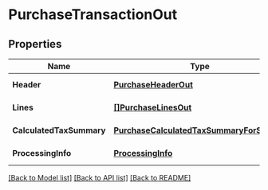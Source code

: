# PurchaseTransactionOut

## Properties
Name | Type | Description | Notes
------------ | ------------- | ------------- | -------------
**Header** | [**PurchaseHeaderOut**](PurchaseHeaderOut.md) |  | [default to null]
**Lines** | [**[]PurchaseLinesOut**](PurchaseLinesOut.md) |  | [default to null]
**CalculatedTaxSummary** | [**PurchaseCalculatedTaxSummaryForService**](PurchaseCalculatedTaxSummaryForService.md) |  | [default to null]
**ProcessingInfo** | [**ProcessingInfo**](ProcessingInfo.md) |  | [default to null]

[[Back to Model list]](../README.md#documentation-for-models) [[Back to API list]](../README.md#documentation-for-api-endpoints) [[Back to README]](../README.md)


